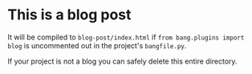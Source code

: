 # This is a blog post

It will be compiled to `blog-post/index.html` if `from bang.plugins import blog` is uncommented out in the project's `bangfile.py`.

If your project is not a blog you can safely delete this entire directory.